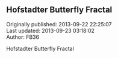 ## Hofstadter Butterfly Fractal  
Originally published: 2013-09-22 22:25:07  
Last updated: 2013-09-23 03:18:02  
Author: FB36   
  
Hofstadter Butterfly Fractal